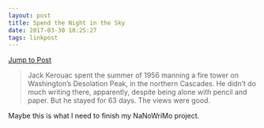 ```yaml
---
layout: post
title: Spend the Night in the Sky
date: 2017-03-30 10:25:27
tags: linkpost
---
```

[Jump to Post][1]

> Jack Kerouac spent the summer of 1956 manning a fire tower on Washington’s Desolation Peak, in the northern Cascades. He didn’t do much writing there, apparently, despite being alone with pencil and paper. But he stayed for 63 days. The views were good.

Maybe this is what I need to finish my NaNoWriMo project. 

[1]:	https://www.outsideonline.com/1856376/spend-night-sky-rent-fire-tower#slide-1
